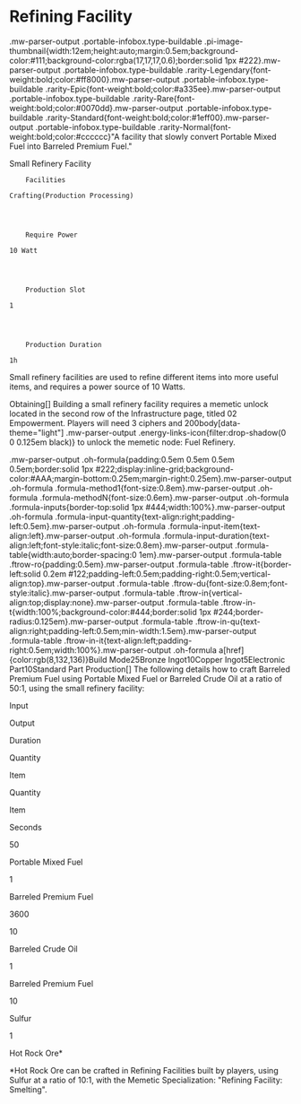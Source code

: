 # Refining Facility

.mw-parser-output .portable-infobox.type-buildable .pi-image-thumbnail{width:12em;height:auto;margin:0.5em;background-color:#111;background-color:rgba(17,17,17,0.6);border:solid 1px #222}.mw-parser-output .portable-infobox.type-buildable .rarity-Legendary{font-weight:bold;color:#ff8000}.mw-parser-output .portable-infobox.type-buildable .rarity-Epic{font-weight:bold;color:#a335ee}.mw-parser-output .portable-infobox.type-buildable .rarity-Rare{font-weight:bold;color:#0070dd}.mw-parser-output .portable-infobox.type-buildable .rarity-Standard{font-weight:bold;color:#1eff00}.mw-parser-output .portable-infobox.type-buildable .rarity-Normal{font-weight:bold;color:#cccccc}"A facility that slowly convert Portable Mixed Fuel into Barreled Premium Fuel."


Small Refinery Facility


	
		
		
	
	


	

	
		Facilities
	
	Crafting(Production Processing)



	
		Require Power
	
	10 Watt



	
		Production Slot
	
	1



	
		Production Duration
	
	1h






Small refinery facilities are used to refine different items into more useful items, and requires a power source of 10 Watts.

Obtaining[]
Building a small refinery facility requires a memetic unlock located in the second row of the Infrastructure page, titled 02 Empowerment. Players will need 3 ciphers and  200body[data-theme="light"] .mw-parser-output .energy-links-icon{filter:drop-shadow(0 0 0.125em black)} to unlock the memetic node: Fuel Refinery.

.mw-parser-output .oh-formula{padding:0.5em 0.5em 0.5em 0.5em;border:solid 1px #222;display:inline-grid;background-color:#AAA;margin-bottom:0.25em;margin-right:0.25em}.mw-parser-output .oh-formula .formula-method1{font-size:0.8em}.mw-parser-output .oh-formula .formula-methodN{font-size:0.6em}.mw-parser-output .oh-formula .formula-inputs{border-top:solid 1px #444;width:100%}.mw-parser-output .oh-formula .formula-input-quantity{text-align:right;padding-left:0.5em}.mw-parser-output .oh-formula .formula-input-item{text-align:left}.mw-parser-output .oh-formula .formula-input-duration{text-align:left;font-style:italic;font-size:0.8em}.mw-parser-output .formula-table{width:auto;border-spacing:0 1em}.mw-parser-output .formula-table .ftrow-ro{padding:0.5em}.mw-parser-output .formula-table .ftrow-it{border-left:solid 0.2em #122;padding-left:0.5em;padding-right:0.5em;vertical-align:top}.mw-parser-output .formula-table .ftrow-du{font-size:0.8em;font-style:italic}.mw-parser-output .formula-table .ftrow-in{vertical-align:top;display:none}.mw-parser-output .formula-table .ftrow-in-t{width:100%;background-color:#444;border:solid 1px #244;border-radius:0.125em}.mw-parser-output .formula-table .ftrow-in-qu{text-align:right;padding-left:0.5em;min-width:1.5em}.mw-parser-output .formula-table .ftrow-in-it{text-align:left;padding-right:0.5em;width:100%}.mw-parser-output .oh-formula a[href]{color:rgb(8,132,136)}Build Mode25Bronze Ingot10Copper Ingot5Electronic Part10Standard Part
Production[]
The following details how to craft Barreled Premium Fuel using Portable Mixed Fuel or Barreled Crude Oil at a ratio of 50:1, using the small refinery facility:



Input

Output

Duration


Quantity

Item

Quantity

Item

Seconds


50

Portable Mixed Fuel

1

Barreled Premium Fuel

3600


10

Barreled Crude Oil

1

Barreled Premium Fuel


10

Sulfur

1

Hot Rock Ore*

*Hot Rock Ore can be crafted in Refining Facilities built by players, using Sulfur at a ratio of 10:1, with the Memetic Specialization: "Refining Facility: Smelting".
